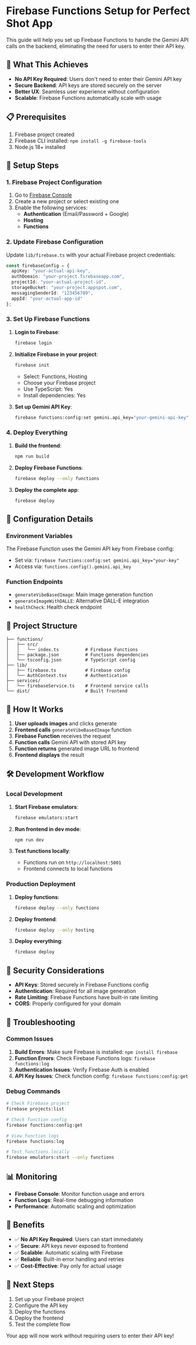 # Firebase Functions Setup for Perfect Shot App

This guide will help you set up Firebase Functions to handle the Gemini API calls on the backend, eliminating the need for users to enter their API key.

## 🎯 What This Achieves

- **No API Key Required**: Users don't need to enter their Gemini API key
- **Secure Backend**: API keys are stored securely on the server
- **Better UX**: Seamless user experience without configuration
- **Scalable**: Firebase Functions automatically scale with usage

## 📋 Prerequisites

1. Firebase project created
2. Firebase CLI installed: `npm install -g firebase-tools`
3. Node.js 18+ installed

## 🚀 Setup Steps

### 1. Firebase Project Configuration

1. Go to [Firebase Console](https://console.firebase.google.com/)
2. Create a new project or select existing one
3. Enable the following services:
   - **Authentication** (Email/Password + Google)
   - **Hosting**
   - **Functions**

### 2. Update Firebase Configuration

Update `lib/firebase.ts` with your actual Firebase project credentials:

```typescript
const firebaseConfig = {
  apiKey: "your-actual-api-key",
  authDomain: "your-project.firebaseapp.com",
  projectId: "your-actual-project-id",
  storageBucket: "your-project.appspot.com",
  messagingSenderId: "123456789",
  appId: "your-actual-app-id"
};
```

### 3. Set Up Firebase Functions

1. **Login to Firebase**:
   ```bash
   firebase login
   ```

2. **Initialize Firebase in your project**:
   ```bash
   firebase init
   ```
   - Select: Functions, Hosting
   - Choose your Firebase project
   - Use TypeScript: Yes
   - Install dependencies: Yes

3. **Set up Gemini API Key**:
   ```bash
   firebase functions:config:set gemini.api_key="your-gemini-api-key"
   ```

### 4. Deploy Everything

1. **Build the frontend**:
   ```bash
   npm run build
   ```

2. **Deploy Firebase Functions**:
   ```bash
   firebase deploy --only functions
   ```

3. **Deploy the complete app**:
   ```bash
   firebase deploy
   ```

## 🔧 Configuration Details

### Environment Variables

The Firebase Function uses the Gemini API key from Firebase config:
- Set via: `firebase functions:config:set gemini.api_key="your-key"`
- Access via: `functions.config().gemini.api_key`

### Function Endpoints

- `generateVibeBasedImage`: Main image generation function
- `generateImageWithDALLE`: Alternative DALL-E integration
- `healthCheck`: Health check endpoint

## 📁 Project Structure

```
├── functions/
│   ├── src/
│   │   └── index.ts          # Firebase Functions
│   ├── package.json          # Functions dependencies
│   └── tsconfig.json         # TypeScript config
├── lib/
│   ├── firebase.ts           # Firebase config
│   └── AuthContext.tsx       # Authentication
├── services/
│   └── firebaseService.ts    # Frontend service calls
└── dist/                     # Built frontend
```

## 🔄 How It Works

1. **User uploads images** and clicks generate
2. **Frontend calls** `generateVibeBasedImage` function
3. **Firebase Function** receives the request
4. **Function calls** Gemini API with stored API key
5. **Function returns** generated image URL to frontend
6. **Frontend displays** the result

## 🛠️ Development Workflow

### Local Development

1. **Start Firebase emulators**:
   ```bash
   firebase emulators:start
   ```

2. **Run frontend in dev mode**:
   ```bash
   npm run dev
   ```

3. **Test functions locally**:
   - Functions run on `http://localhost:5001`
   - Frontend connects to local functions

### Production Deployment

1. **Deploy functions**:
   ```bash
   firebase deploy --only functions
   ```

2. **Deploy frontend**:
   ```bash
   firebase deploy --only hosting
   ```

3. **Deploy everything**:
   ```bash
   firebase deploy
   ```

## 🔐 Security Considerations

- **API Keys**: Stored securely in Firebase Functions config
- **Authentication**: Required for all image generation
- **Rate Limiting**: Firebase Functions have built-in rate limiting
- **CORS**: Properly configured for your domain

## 🐛 Troubleshooting

### Common Issues

1. **Build Errors**: Make sure Firebase is installed: `npm install firebase`
2. **Function Errors**: Check Firebase Functions logs: `firebase functions:log`
3. **Authentication Issues**: Verify Firebase Auth is enabled
4. **API Key Issues**: Check function config: `firebase functions:config:get`

### Debug Commands

```bash
# Check Firebase project
firebase projects:list

# Check function config
firebase functions:config:get

# View function logs
firebase functions:log

# Test functions locally
firebase emulators:start --only functions
```

## 📊 Monitoring

- **Firebase Console**: Monitor function usage and errors
- **Function Logs**: Real-time debugging information
- **Performance**: Automatic scaling and optimization

## 🎉 Benefits

- ✅ **No API Key Required**: Users can start immediately
- ✅ **Secure**: API keys never exposed to frontend
- ✅ **Scalable**: Automatic scaling with Firebase
- ✅ **Reliable**: Built-in error handling and retries
- ✅ **Cost-Effective**: Pay only for actual usage

## 🔄 Next Steps

1. Set up your Firebase project
2. Configure the API key
3. Deploy the functions
4. Deploy the frontend
5. Test the complete flow

Your app will now work without requiring users to enter their API key!
